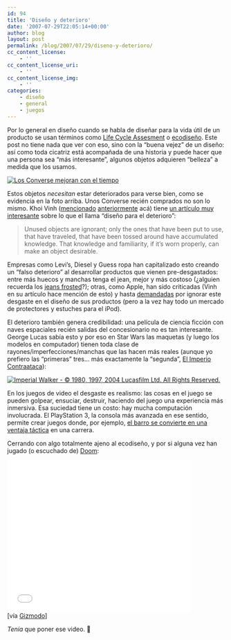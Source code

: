 ```yaml
---
id: 94
title: 'Diseño y deterioro'
date: '2007-07-29T22:05:14+00:00'
author: blog
layout: post
permalink: /blog/2007/07/29/diseno-y-deterioro/
cc_content_license:
    - ''
cc_content_license_uri:
    - ''
cc_content_license_img:
    - ''
categories:
    - diseño
    - general
    - juegos
---
```


Por lo general en diseño cuando se habla de diseñar para la vida útil de un producto se usan términos como [Life Cycle Assesment](http://www.pre.nl/life_cycle_assessment/default.htm "LCA según PRé Consultants") o [ecodiseño](http://www.pre.nl/ecodesign/ecodesign.htm "Ecodesign según PRé Consultants"). Este post no tiene nada que ver con eso, sino con la “buena vejez” de un diseño: así como toda cicatriz está acompañada de una historia y puede hacer que una persona sea “más interesante”, algunos objetos adquieren “belleza” a medida que los usamos.

[![Los Converse mejoran con el tiempo](//www.mauriciogiraldo.com/blog/wp-content/uploads/2007/07/converse.jpg)](http://www.flickr.com/photos/kk/98601059/ "Tomada de Flickr - Algunos derechos reservados")

Estos objetos *necesitan* estar deteriorados para verse bien, como se evidencia en la foto arriba. Unos Converse recién comprados no son lo mismo. Khoi Vinh ([mencionado](http://www.mauriciogiraldo.com/blog/2007/05/11/larga-vida-a-helvetica/ "mga/blog: Larga vida a Helvetica") [anteriormente](http://www.mauriciogiraldo.com/blog/2007/04/19/la-reticula-es-tu-amiga/ "mga/blog: La retícula es tu amiga") acá) tiene [un artículo muy interesante](http://www.subtraction.com/archives/2007/0716_designed_det.php "Designed Deterioration en Subtraction") sobre lo que el llama “diseño para el deterioro”:

> Unused objects are ignorant; only the ones that have been put to use, that have traveled, that have been tossed around have accumulated knowledge. That knowledge and familiarity, if it’s worn properly, can make an object desirable.

Empresas como Levi’s, Diesel y Guess ropa han capitalizado esto creando un “falso deterioro” al desarrollar productos que vienen pre-desgastados: entre más huecos y manchas tenga el jean, mejor y más costoso (¿alguien recuerda los [jeans frosted](http://www.hilary.com/fashion/quickie-80sfashion.html "#7 del Top 10 Fashion Trends of the 80s")?); otras, como Apple, han sido criticadas (Vinh en su artículo hace mención de esto) y hasta [demandadas](http://news.bbc.co.uk/2/hi/technology/4370906.stm "Apple faces iPod Nano litigation") por ignorar este desgaste en el diseño de sus productos (pero a la vez hay todo un mercado de protectores y estuches para el iPod).

El deterioro también genera credibilidad: una película de ciencia ficción con naves espaciales recién salidas del concesionario no es tan interesante. George Lucas sabía esto y por eso en Star Wars las maquetas (y luego los modelos en computador) tienen toda clase de rayones/imperfecciones/manchas que las hacen más reales (aunque yo prefiero las “primeras” tres… más exactamente la “segunda”, [El Imperio Contraataca](http://www.imdb.com/title/tt0080684/ "El Imperio Contraataca en IMDb")):

[![Imperial Walker - © 1980, 1997, 2004 Lucasfilm Ltd. All Rights Reserved.](//www.mauriciogiraldo.com/blog/wp-content/uploads/2007/07/atat.jpg)](http://en.wikipedia.org/wiki/Image:Battlehothesb.JPG "Imperial Walker - Tomada de Wikipedia © 1980, 1997, 2004 Lucasfilm Ltd. All Rights Reserved.")

En los juegos de video el desgaste es realismo: las cosas en el juego se pueden golpear, ensuciar, destruir, haciendo del juego una experiencia más inmersiva. Esa suciedad tiene un costo: hay mucha computación involucrada. El PlayStation 3, la consola más avanzada en ese sentido, permite crear juegos donde, por ejemplo, [el barro se convierte en una ventaja táctica](http://www.wired.com/wired/archive/15.04/play.html?pg=5 "Ridin’ Dirty en Wired") en una carrera.

Cerrando con algo totalmente ajeno al ecodiseño, y por si alguna vez han jugado (o escuchado de) [Doom](http://en.wikipedia.org/wiki/Doom "Doom en Wikipedia"):

<object classid="clsid:d27cdb6e-ae6d-11cf-96b8-444553540000" codebase="http://download.macromedia.com/pub/shockwave/cabs/flash/swflash.cab#version=6,0,40,0" height="350" width="425"><param name="src" value="http://www.youtube.com/v/a89yRqqK1T8"></param><param name="wmode" value="transparent"></param><embed height="350" src="//www.youtube.com/v/a89yRqqK1T8" type="application/x-shockwave-flash" width="425" wmode="transparent"></embed></object>  
\[vía [Gizmodo](http://www.gizmodo.com)\]

*Tenía* que poner ese video. 🙂